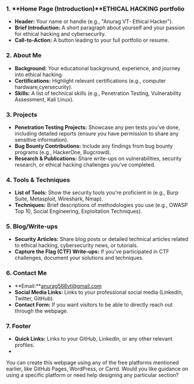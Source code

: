 ### 1. **Home Page (Introduction)**ETHICAL HACKING portfolio
   - **Header:** Your name or handle (e.g., "Anurag VT- Ethical Hacker").
   - **Brief Introduction:** A short paragraph about yourself and your passion for ethical hacking and cybersecurity.
   - **Call-to-Action:** A button leading to your full portfolio or resume.

### 2. **About Me**
   - **Background:** Your educational background, experience, and journey into ethical hacking.
   - **Certifications:** Highlight relevant certifications (e.g., computer hardware,cyersecurity).
   - **Skills:** A list of technical skills (e.g., Penetration Testing, Vulnerability Assessment, Kali Linux).

### 3. **Projects**
   - **Penetration Testing Projects:** Showcase any pen tests you've done, including detailed reports (ensure you have permission to share any sensitive information).
   - **Bug Bounty Contributions:** Include any findings from bug bounty programs (e.g., HackerOne, Bugcrowd).
   - **Research & Publications:** Share write-ups on vulnerabilities, security research, or ethical hacking challenges you've completed.

### 4. **Tools & Techniques**
   - **List of Tools:** Show the security tools you're proficient in (e.g., Burp Suite, Metasploit, Wireshark, Nmap).
   - **Techniques:** Brief descriptions of methodologies you use (e.g., OWASP Top 10, Social Engineering, Exploitation Techniques).

### 5. **Blog/Write-ups**
   - **Security Articles:** Share blog posts or detailed technical articles related to ethical hacking, cybersecurity news, or tutorials.
   - **Capture the Flag (CTF) Write-ups:** If you've participated in CTF challenges, document your solutions and techniques.

### 6. **Contact Me**
   - **Email:**anurag568vt@gmail.com
   - **Social Media Links:** Links to your professional social media (LinkedIn, Twitter, GitHub).
   - **Contact Form:** If you want visitors to be able to directly reach out through the webpage.

### 7. **Footer**
   - **Quick Links:** Links to your GitHub, LinkedIn, or any other relevant profiles.
   -
You can create this webpage using any of the free platforms mentioned earlier, like GitHub Pages, WordPress, or Carrd. Would you like guidance on using a specific platform or need help designing any particular section?




<!--

